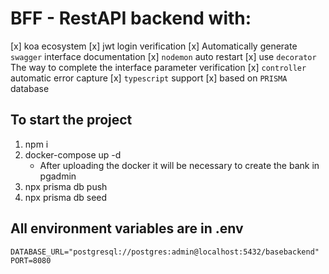 # BFF - RestAPI backend with:

[x] koa ecosystem
[x] jwt login verification
[x] Automatically generate `swagger` interface documentation
[x] `nodemon` auto restart
[x] use `decorator` The way to complete the interface parameter verification
[x] `controller` automatic error capture
[x] `typescript` support
[x] based on `PRISMA` database

## To start the project 

1. npm i
2. docker-compose up -d
    * After uploading the docker it will be necessary to create the bank in pgadmin
3. npx prisma db push
4. npx prisma db seed

## All environment variables are in .env

```
DATABASE_URL="postgresql://postgres:admin@localhost:5432/basebackend"
PORT=8080
```